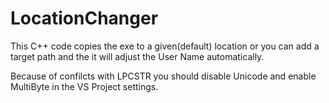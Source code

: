 # LocationChanger
This C++ code copies the exe to a given(default) location or you can add a target path and the it will adjust the User Name automatically.


Because of confilcts with LPCSTR you should disable Unicode and enable MultiByte in the VS Project settings.
